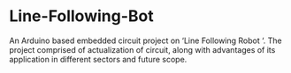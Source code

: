 # Line-Following-Bot
An Arduino based embedded circuit project on ‘Line Following Robot ‘. The project comprised of actualization of circuit, along with advantages of its application in different sectors and future scope.
